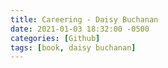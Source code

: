 ```yaml
---
title: Careering - Daisy Buchanan
date: 2021-01-03 18:32:00 -0500
categories: [Github]
tags: [book, daisy buchanan]
---
```

